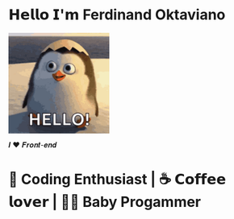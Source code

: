 # 𝗛𝗲𝗹𝗹𝗼 𝗜'𝗺 Ferdinand Oktaviano

<img align='center' src='hello-madagascar-penguin-7pernnlu5b6aad3y.gif' width='200"'>

𝑰 ❤️ 𝑭𝒓𝒐𝒏𝒕-𝒆𝒏𝒅 

<h1>🖖 Coding Enthusiast | ☕️ 𝗖𝗼𝗳𝗳𝗲𝗲 𝗹𝗼𝘃𝗲𝗿 | 👶🏻 Baby Progammer</h1>
